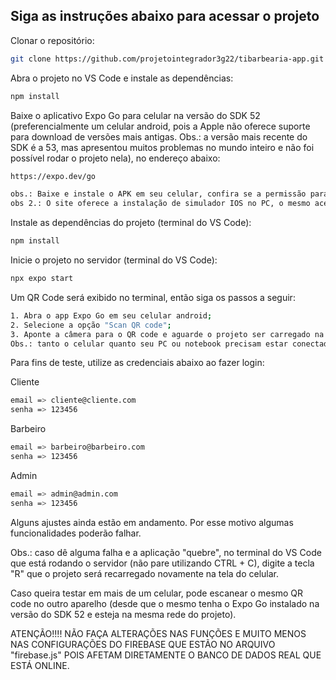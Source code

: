 ## Siga as instruções abaixo para acessar o projeto

Clonar o repositório:
```bash
git clone https://github.com/projetointegrador3g22/tibarbearia-app.git
```

Abra o projeto no VS Code e instale as dependências:
```bash
npm install
```

Baixe o aplicativo Expo Go para celular na versão do SDK 52 (preferencialmente um celular android, pois a Apple não oferece suporte para download de versões mais antigas. Obs.: a versão mais recente do SDK é a 53, mas apresentou muitos problemas no mundo inteiro e não foi possível rodar o projeto nela), no endereço abaixo:
```bash
https://expo.dev/go

obs.: Baixe e instale o APK em seu celular, confira se a permissão para instalar apps de fontes desconhecidas está habilitada.
obs 2.: O site oferece a instalação de simulador IOS no PC, o mesmo aceita a versão 52 do SDK.
```

Instale as dependências do projeto (terminal do VS Code):
```bash
npm install
```

Inicie o projeto no servidor (terminal do VS Code):
```bash
npx expo start
```

Um QR Code será exibido no terminal, então siga os passos a seguir:
```bash
1. Abra o app Expo Go em seu celular android;
2. Selecione a opção "Scan QR code";
3. Aponte a câmera para o QR code e aguarde o projeto ser carregado na tela do seu celular.
Obs.: tanto o celular quanto seu PC ou notebook precisam estar conectados à mesma rede de internet para a aplicação funcionar.
```

Para fins de teste, utilize as credenciais abaixo ao fazer login:

Cliente
```bash
email => cliente@cliente.com
senha => 123456
```
Barbeiro
```bash
email => barbeiro@barbeiro.com
senha => 123456
```
Admin
```bash
email => admin@admin.com
senha => 123456
```

Alguns ajustes ainda estão em andamento. Por esse motivo algumas funcionalidades poderão falhar.

Obs.: caso dê alguma falha e a aplicação "quebre", no terminal do VS Code que está rodando o servidor (não pare utilizando CTRL + C), digite a tecla "R" que o projeto será recarregado novamente na tela do celular.

Caso queira testar em mais de um celular, pode escanear o mesmo QR code no outro aparelho (desde que o mesmo tenha o Expo Go instalado na versão do SDK 52 e esteja na mesma rede do projeto).

ATENÇÃO!!!!
NÃO FAÇA ALTERAÇÕES NAS FUNÇÕES E MUITO MENOS NAS CONFIGURAÇÕES DO FIREBASE QUE ESTÃO NO ARQUIVO "firebase.js" POIS AFETAM DIRETAMENTE O BANCO DE DADOS REAL QUE ESTÁ ONLINE.
